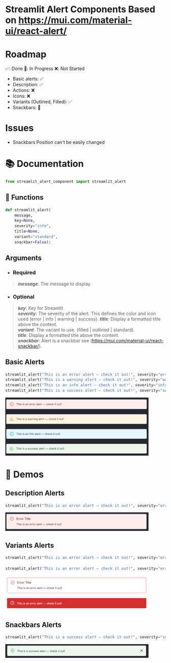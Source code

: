 # Streamlit Alert Components Based on https://mui.com/material-ui/react-alert/

# Roadmap
✅: Done
🚧: In Progress
❌: Not Started

- Basic alerts: ✅
- Description: ✅
- Actions: ❌
- Icons: ❌
- Variants (Outlined, Filled): ✅
- Snackbars: 🚧

# Issues
- Snackbars Position can't be easily changed

# 📚 Documentation
``` py
from streamlit_alert_component import streamlit_alert
```
## 🔧 Functions
``` py
def streamlit_alert(
    message,
    key=None,
    severity="info",
    title=None,
    variant="standard",
    snackbar=False):
```
## Arguments
- ### Required
> ***message***: The message to display.  
- ### Optional
> ***key***: Key for Streamlit  
> ***severity***: The severity of the alert. This defines the color and icon used (error | info | warning | success).
> ***title***: Display a formatted title above the content.  
> ***variant***: The variant to use. (filled | outlined | standard).  
> ***title***: Display a formatted title above the content.  
> ***snackbar***: Alert is a snackbar see (https://mui.com/material-ui/react-snackbar/).

## **Basic Alerts**
``` py
streamlit_alert("This is an error alert — check it out!", severity="error")
streamlit_alert("This is a warning alert — check it out!", severity="warning")
streamlit_alert("This is an info alert — check it out!", severity="info")
streamlit_alert("This is a success alert — check it out!", severity="success")
```
<img src="../.assets/alert/basic_alerts.png" width="450"> 


# 🎨 Demos
## Description Alerts
``` py 
streamlit_alert("This is an error alert — check it out!", severity="error", title="Error Title")
```
<img src="../.assets/alert/description_alerts.png" width="450"> 

## Variants Alerts
``` py
streamlit_alert("This is an error alert — check it out!", severity="error", title="Error Title", variant="outlined")

streamlit_alert("This is an error alert — check it out!", severity="error", variant="filled")
```
<img src="../.assets/alert/variants_alerts.png" width="450">  

## Snackbars Alerts
``` py
streamlit_alert("This is a success alert — check it out!", severity="success", snackbar=True)
```
<img src="../.assets/alert/snackbar_alerts.png" width="450">  